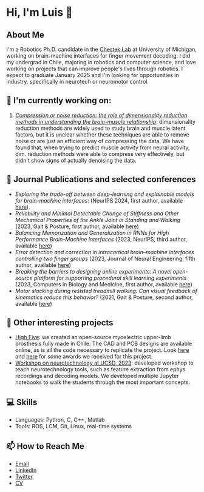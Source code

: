 # Hi, I'm Luis 👋

## About Me
I'm a Robotics Ph.D. candidate in the [Chestek Lab](https://chestekresearch.engin.umich.edu/) at University of Michigan, working on brain-machine interfaces for finger movement decoding. I did my undergrad in Chile, majoring in robotics and computer science, and love working on projects that can improve people's lives through robotics.
I expect to graduate January 2025 and I'm looking for opportunities in industry, specifically in neurotech or neuromotor control.

## 🔭 I'm currently working on:
1. [_Compression or noise reduction: the role of dimensionality reduction methods in understanding the brain-muscle relationship_](https://drive.google.com/file/d/1qzoZKnchd1lAl9XmRiMehS9bmmAmsGjF/view?usp=sharing): dimensionality reduction methods are widely used to study brain and muscle latent factors, but it is unclear whether these techniques are able to remove noise or are just an efficient way of compressing the data. We have found that, when trying to predict muscle activity from neural activity, dim. reduction methods were able to compress very effectively, but didn't show signs of actually denoising the data.

## 📃 Journal Publications and selected conferences
- _Exploring the trade-off between deep-learning and explainable models for brain-machine interfaces_: (NeurIPS 2024, first author, available [here](https://www.biorxiv.org/content/10.1101/2024.10.03.616126v1)). 
- _Reliability and Minimal Detectable Change of Stiffness and Other Mechanical Properties of the Ankle Joint in Standing and Walking_ (2023, Gait & Posture, first author, available [here](https://www.sciencedirect.com/science/article/pii/S0966636223014881))
- _Balancing Memorization and Generalization in RNNs for High Performance Brain-Machine Interfaces_ (2023, NeurIPS, third author, available [here](https://www.biorxiv.org/content/10.1101/2023.05.28.542435v1.full.pdf))
- _Error detection and correction in intracortical brain–machine interfaces controlling two finger groups_ (2023, Journal of Neural Engineering, fifth author, available [here](https://iopscience.iop.org/article/10.1088/1741-2552/acef95/meta))
- _Breaking the barriers to designing online experiments: A novel open-source platform for supporting procedural skill learning experiments_ (2023, Computers in Biology and Medicine, first author, available [here](https://www.sciencedirect.com/science/article/pii/S0010482523000926))
- _Motor slacking during resisted treadmill walking: Can visual feedback of kinematics reduce this behavior?_ (2021, Gait & Posture, second author, available [here](https://www.sciencedirect.com/science/article/pii/S0966636221004999))

## 🚀 Other interesting projects
- [High Five](https://hackster.io/high-five/protesis-mioelectrica-de-mano-1159a1): we created an open-source myoelectric upper-limb prosthesis fully made in Chile. The CAD and PCB designs are available online, as is all the code necessary to replicate the project. Look [here](https://brainchile.cl/generacion/high-five/) and [here](https://jumpchile.com/ganador/high-five/) for some awards we received for this project.
- [Workshop on neurotechnology at UCSD, 2023](https://github.com/chesteklab/EFRI-workshop-2023): developed workshop to teach neurotechnology tools, such as feature extraction from ephys recordings and decoding models. We developed multiple Jupyter notebooks to walk the students through the most important concepts.

## 💻 Skills
- Languages: Python, C, C++, Matlab
- Tools: ROS, LCM, Git, Linux, real-time systems

## 📫 How to Reach Me
- [Email](mailto:lhcubill@umich.edu)
- [LinkedIn](https://www.linkedin.com/in/lhcubillos/)
- [Twitter](https://twitter.com/lhcubillosg)
- [CV](https://drive.google.com/open?id=1OSLCG2OiJcQVf5JiJ-GRYYzn4jPjkOXt&usp=drive_fs)


<!--
**lhcubillos/lhcubillos** is a ✨ _special_ ✨ repository because its `README.md` (this file) appears on your GitHub profile.

Here are some ideas to get you started:

- 🔭 I’m currently working on ...
- 🌱 I’m currently learning ...
- 👯 I’m looking to collaborate on ...
- 🤔 I’m looking for help with ...
- 💬 Ask me about ...
- 📫 How to reach me: ...
- 😄 Pronouns: ...
- ⚡ Fun fact: ...
-->
